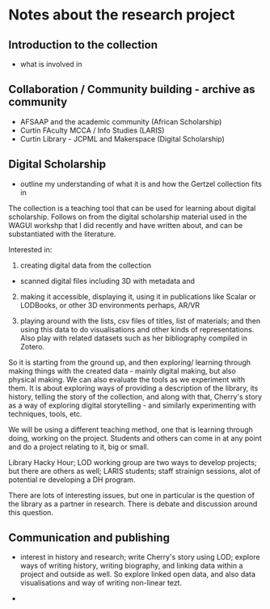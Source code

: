 # Notes about the research project 

## Introduction to the collection 

- what is involved in 


## Collaboration / Community building - archive as community 
- AFSAAP and the academic community (African Scholarship)
- Curtin FAculty MCCA / Info Studies (LARIS) 
- Curtin Library - JCPML and Makerspace (Digital Scholarship) 

## Digital Scholarship 
- outline my understanding of what it is and how the Gertzel collection fits in 

The collection is a teaching tool that can be used for 
learning about digital scholarship. 
Follows on from the digital scholarship material 
used in the WAGUl workshp that I did recently and
have written about, and can be substantiated with the literature. 

Interested in:

1) creating digital data from the collection
- scanned digital files including 3D with metadata and 

2) making it accessible, displaying it, using it in 
publications like Scalar or LODBooks,
or other 3D environments perhaps, AR/VR

3) playing around with the lists, csv files of titles, list of materials; 
and then using this data to do visualisations and other kinds of representations. 
Also play with related datasets such as her bibliography compiled in Zotero.

So it is starting from the ground up, and then exploring/ learning through making things with the created data - mainly digital making, but also physical making. We can also evaluate the tools as we experiment with them. It is about exploring ways of providing a description of the library, its history, telling the story of the collection, and along with that, Cherry's story as a way of exploring digital storytelling - and similarly experimenting with techniques, tools, etc. 

We will be using a different teaching method, one that is learning through doing, working on
the project. Students and others can come in at any point and do a project relating
to it, big or small.

Library Hacky Hour; LOD working group are two ways to develop projects; but there are others as well; LARIS students; staff strainign sessions, alot of potential re developing a DH program. 

There are lots of interesting issues, but one in particular is the question of the library as a partner in research.  There
is debate and discussion around this question. 

## Communication and publishing

- interest in history and research; write Cherry's story using LOD; explore ways of writing history, writing biography, and linking data within a project and outside as well.  So explore linked open data, and also data visualisations and way of writing non-linear tezt. 


- 


